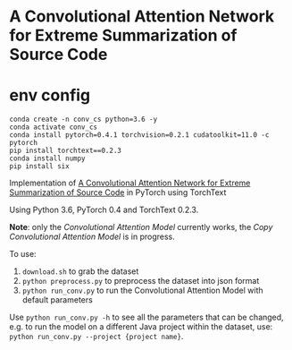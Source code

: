 # A Convolutional Attention Network for Extreme Summarization of Source Code
# env config

    conda create -n conv_cs python=3.6 -y
    conda activate conv_cs
    conda install pytorch=0.4.1 torchvision=0.2.1 cudatoolkit=11.0 -c pytorch
    pip install torchtext==0.2.3
    conda install numpy
    pip install six
    
Implementation of [A Convolutional Attention Network for Extreme Summarization of Source Code](https://arxiv.org/abs/1602.03001) in PyTorch using TorchText

Using Python 3.6, PyTorch 0.4 and TorchText 0.2.3.

**Note**: only the *Convolutional Attention Model* currently works, the *Copy Convolutional Attention Model* is in progress.

To use:

1. `download.sh` to grab the dataset
1. `python preprocess.py` to preprocess the dataset into json format
1. `python run_conv.py` to run the Convolutional Attention Model with default parameters

Use `python run_conv.py -h` to see all the parameters that can be changed, e.g. to run the model on a different Java project within the dataset, use: `python run_conv.py --project {project name}`.
